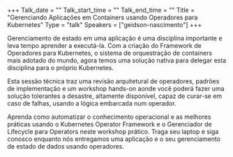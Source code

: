 +++
Talk_date = ""
Talk_start_time = ""
Talk_end_time = ""
Title = "Gerenciando Aplicações em Containers usando Operadores para Kubernetes"
Type = "talk"
Speakers = ["geidson-nascimento"]
+++

Gerenciamento de estado em uma aplicação é uma disciplina importante e leva tempo aprender a executá-la. Com a criação do Framework de Operadores para Kubernetes, o sistema de orquestração de containers mais adotado do mundo, agora temos uma solução nativa para delegar esta disciplina para o próprio Kubernetes.

Esta sessão técnica traz uma revisão arquitetural de operadores, padrões de implementação e um workshop hands-on aonde você poderá fazer uma solução tolerantes a desastre, altamente disponível, capaz de curar-se em caso de falhas, usando a lógica embarcada num operador.

Aprenda como automatizar o conhecimento operacional e as melhores práticas usando o Kubernetes Operator Framework e o Gerenciador de Lifecycle para Operators neste workshop prático. Traga seu laptop e siga conosco enquanto nós entregamos uma aplicação e o seu gerenciamento de estado de dados usando operadores.

